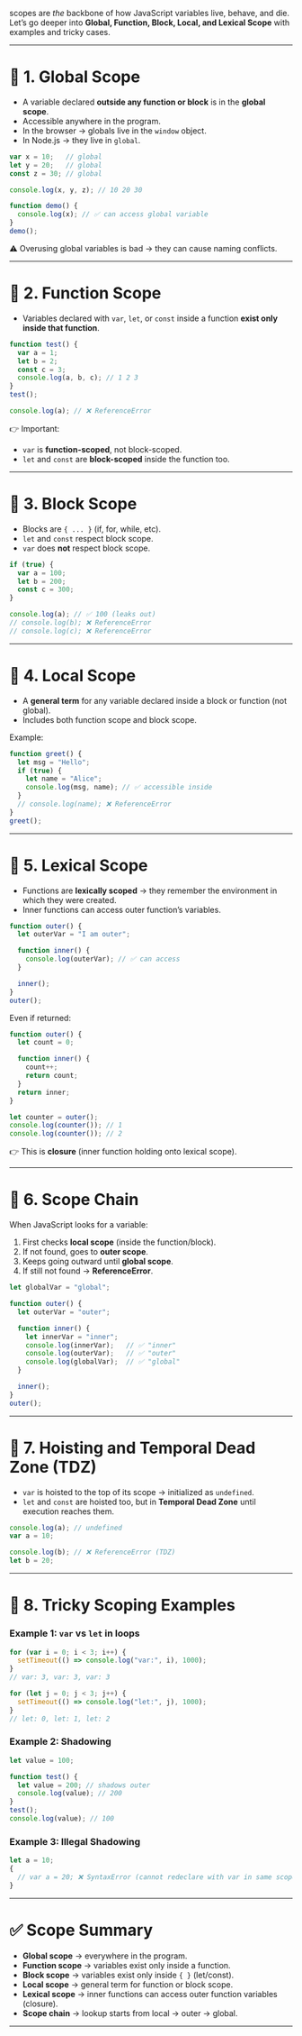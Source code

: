 scopes are *the* backbone of how JavaScript variables live, behave, and die.
Let’s go deeper into **Global, Function, Block, Local, and Lexical Scope** with examples and tricky cases.

---

# 🔹 1. Global Scope

* A variable declared **outside any function or block** is in the **global scope**.
* Accessible anywhere in the program.
* In the browser → globals live in the `window` object.
* In Node.js → they live in `global`.

```js
var x = 10;   // global
let y = 20;   // global
const z = 30; // global

console.log(x, y, z); // 10 20 30

function demo() {
  console.log(x); // ✅ can access global variable
}
demo();
```

⚠️ Overusing global variables is bad → they can cause naming conflicts.

---

# 🔹 2. Function Scope

* Variables declared with `var`, `let`, or `const` inside a function **exist only inside that function**.

```js
function test() {
  var a = 1;
  let b = 2;
  const c = 3;
  console.log(a, b, c); // 1 2 3
}
test();

console.log(a); // ❌ ReferenceError
```

👉 Important:

* `var` is **function-scoped**, not block-scoped.
* `let` and `const` are **block-scoped** inside the function too.

---

# 🔹 3. Block Scope

* Blocks are `{ ... }` (if, for, while, etc).
* `let` and `const` respect block scope.
* `var` does **not** respect block scope.

```js
if (true) {
  var a = 100;
  let b = 200;
  const c = 300;
}

console.log(a); // ✅ 100 (leaks out)
// console.log(b); ❌ ReferenceError
// console.log(c); ❌ ReferenceError
```

---

# 🔹 4. Local Scope

* A **general term** for any variable declared inside a block or function (not global).
* Includes both function scope and block scope.

Example:

```js
function greet() {
  let msg = "Hello";
  if (true) {
    let name = "Alice";
    console.log(msg, name); // ✅ accessible inside
  }
  // console.log(name); ❌ ReferenceError
}
greet();
```

---

# 🔹 5. Lexical Scope

* Functions are **lexically scoped** → they remember the environment in which they were created.
* Inner functions can access outer function’s variables.

```js
function outer() {
  let outerVar = "I am outer";

  function inner() {
    console.log(outerVar); // ✅ can access
  }

  inner();
}
outer();
```

Even if returned:

```js
function outer() {
  let count = 0;

  function inner() {
    count++;
    return count;
  }
  return inner;
}

let counter = outer();
console.log(counter()); // 1
console.log(counter()); // 2
```

👉 This is **closure** (inner function holding onto lexical scope).

---

# 🔹 6. Scope Chain

When JavaScript looks for a variable:

1. First checks **local scope** (inside the function/block).
2. If not found, goes to **outer scope**.
3. Keeps going outward until **global scope**.
4. If still not found → **ReferenceError**.

```js
let globalVar = "global";

function outer() {
  let outerVar = "outer";

  function inner() {
    let innerVar = "inner";
    console.log(innerVar);   // ✅ "inner"
    console.log(outerVar);   // ✅ "outer"
    console.log(globalVar);  // ✅ "global"
  }

  inner();
}
outer();
```

---

# 🔹 7. Hoisting and Temporal Dead Zone (TDZ)

* `var` is hoisted to the top of its scope → initialized as `undefined`.
* `let` and `const` are hoisted too, but in **Temporal Dead Zone** until execution reaches them.

```js
console.log(a); // undefined
var a = 10;

console.log(b); // ❌ ReferenceError (TDZ)
let b = 20;
```

---

# 🔹 8. Tricky Scoping Examples

### Example 1: `var` vs `let` in loops

```js
for (var i = 0; i < 3; i++) {
  setTimeout(() => console.log("var:", i), 1000);
}
// var: 3, var: 3, var: 3

for (let j = 0; j < 3; j++) {
  setTimeout(() => console.log("let:", j), 1000);
}
// let: 0, let: 1, let: 2
```

### Example 2: Shadowing

```js
let value = 100;

function test() {
  let value = 200; // shadows outer
  console.log(value); // 200
}
test();
console.log(value); // 100
```

### Example 3: Illegal Shadowing

```js
let a = 10;
{
  // var a = 20; ❌ SyntaxError (cannot redeclare with var in same scope chain)
}
```

---

# ✅ Scope Summary

* **Global scope** → everywhere in the program.
* **Function scope** → variables exist only inside a function.
* **Block scope** → variables exist only inside `{ }` (let/const).
* **Local scope** → general term for function or block scope.
* **Lexical scope** → inner functions can access outer function variables (closure).
* **Scope chain** → lookup starts from local → outer → global.

---
